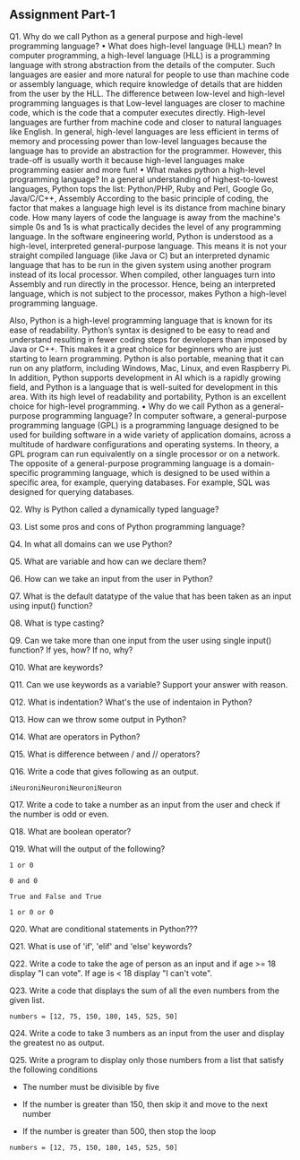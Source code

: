 ## Assignment Part-1
Q1. Why do we call Python as a general purpose and high-level programming language?
•	What does high-level language (HLL) mean?
In computer programming, a high-level language (HLL) is a programming language with strong abstraction from the details of the computer. Such languages are easier and more natural for people to use than machine code or assembly language, which require knowledge of details that are hidden from the user by the HLL. The difference between low-level and high-level programming languages is that Low-level languages are closer to machine code, which is the code that a computer executes directly. High-level languages are further from machine code and closer to natural languages like English.
In general, high-level languages are less efficient in terms of memory and processing power than low-level languages because the language has to provide an abstraction for the programmer. However, this trade-off is usually worth it because high-level languages make programming easier and more fun!
•	What makes python a high-level programming language?
In a general understanding of highest-to-lowest languages, Python tops the list: Python/PHP, Ruby and Perl, Google Go, Java/C/C++, Assembly
According to the basic principle of coding, the factor that makes a language high level is its distance from machine binary code. How many layers of code the language is away from the machine's simple 0s and 1s is what practically decides the level of any programming language. In the software engineering world, Python is understood as a high-level, interpreted general-purpose language. This means it is not your straight compiled language (like Java or C) but an interpreted dynamic language that has to be run in the given system using another program instead of its local processor. When compiled, other languages turn into Assembly and run directly in the processor. Hence, being an interpreted language, which is not subject to the processor, makes Python a high-level programming language.

Also, Python is a high-level programming language that is known for its ease of readability. Python’s syntax is designed to be easy to read and understand resulting in fewer coding steps for developers than imposed by Java or C++. This makes it a great choice for beginners who are just starting to learn programming. 
Python is also portable, meaning that it can run on any platform, including Windows, Mac, Linux, and even Raspberry Pi. In addition, Python supports development in AI which is a rapidly growing field, and Python is a language that is well-suited for development in this area.  With its high level of readability and portability, Python is an excellent choice for high-level programming.
•	Why do we call Python as a general-purpose programming language?
In computer software, a general-purpose programming language (GPL) is a programming language designed to be used for building software in a wide variety of application domains, across a multitude of hardware configurations and operating systems. In theory, a GPL program can run equivalently on a single processor or on a network. The opposite of a general-purpose programming language is a domain-specific programming language, which is designed to be used within a specific area, for example, querying databases. For example, SQL was designed for querying databases.




Q2. Why is Python called a dynamically typed language?

Q3. List some pros and cons of Python programming language?

Q4. In what all domains can we use Python?

Q5. What are variable and how can we declare them?

Q6. How can we take an input from the user in Python?

Q7. What is the default datatype of the value that has been taken as an input using input() function?

Q8. What is type casting?

Q9. Can we take more than one input from the user using single input() function? If yes, how? If no, why?

Q10. What are keywords?

Q11. Can we use keywords as a variable? Support your answer with reason.

Q12. What is indentation? What's the use of indentaion in Python?

Q13. How can we throw some output in Python?

Q14. What are operators in Python?

Q15. What is difference between / and // operators?

Q16. Write a code that gives following as an output.
```
iNeuroniNeuroniNeuroniNeuron
```

Q17. Write a code to take a number as an input from the user and check if the number is odd or even.

Q18. What are boolean operator?

Q19. What will the output of the following?
```
1 or 0

0 and 0

True and False and True

1 or 0 or 0
```

Q20. What are conditional statements in Python???

Q21. What is use of 'if', 'elif' and 'else' keywords?

Q22. Write a code to take the age of person as an input and if age >= 18 display "I can vote". If age is < 18 display "I can't vote".

Q23. Write a code that displays the sum of all the even numbers from the given list.
```
numbers = [12, 75, 150, 180, 145, 525, 50]
```


Q24. Write a code to take 3 numbers as an input from the user and display the greatest no as output.

Q25. Write a program to display only those numbers from a list that satisfy the following conditions

- The number must be divisible by five

- If the number is greater than 150, then skip it and move to the next number

- If the number is greater than 500, then stop the loop
```
numbers = [12, 75, 150, 180, 145, 525, 50]
```